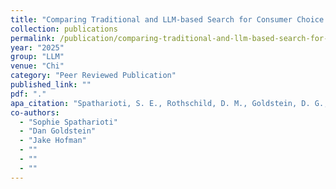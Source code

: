 ```yaml
---
title: "Comparing Traditional and LLM-based Search for Consumer Choice: A Randomized Experiments"
collection: publications
permalink: /publication/comparing-traditional-and-llm-based-search-for-consumer-choice-a-randomized-experiments
year: "2025"
group: "LLM"
venue: "Chi"
category: "Peer Reviewed Publication"
published_link: ""
pdf: "."
apa_citation: "Spatharioti, S. E., Rothschild, D. M., Goldstein, D. G., &amp; Hofman, J. M. (2023). <i>Comparing Traditional and LLM-based Search for Consumer Choice: A Randomized Experiment</i> (Version 2). arXiv. https://doi.org/10.48550/ARXIV.2307.03744"
co-authors:
  - "Sophie Spatharioti"
  - "Dan Goldstein"
  - "Jake Hofman"
  - ""
  - ""
  - ""
---
```

